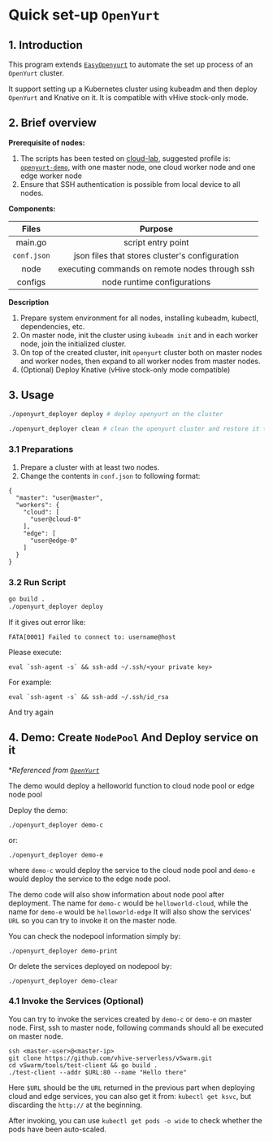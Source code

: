 # Quick set-up `OpenYurt`

## 1. Introduction

This program extends [`EasyOpenyurt`](https://github.com/flyinghorse0510/easy_openyurt) to automate the set up process of an `OpenYurt` cluster. 

It support setting up a Kubernetes cluster using kubeadm and then deploy `OpenYurt` and Knative on it. It is compatible with vHive stock-only mode.

## 2. Brief overview

**Prerequisite of nodes:**
1. The scripts has been tested on [cloud-lab](https://www.cloudlab.us/), suggested profile is: [`openyurt-demo`](https://www.cloudlab.us/p/ntu-cloud/openyurt-demo), with one master node, one cloud worker node and one edge worker node
2. Ensure that SSH authentication is possible from local device to all nodes.
 

**Components:**

|      Files      | Purpose  |
| :----------: | :---: |
| main.go | script entry point |
| `conf.json` | json files that stores cluster's configuration |
| node | executing commands on remote nodes through ssh |
| configs | node runtime configurations |

**Description**

1. Prepare system environment for all nodes, installing kubeadm, kubectl, dependencies, etc.
2. On master node, init the cluster using `kubeadm init` and in each worker node, join the initialized cluster.
3. On top of the created cluster, init `openyurt` cluster both on master nodes and worker nodes, then expand to all worker nodes from master nodes.
4. (Optional) Deploy Knative (vHive stock-only mode compatible)

## 3. Usage
```bash
./openyurt_deployer deploy # deploy openyurt on the cluster 
```
```bash
./openyurt_deployer clean # clean the openyurt cluster and restore it to initial state 
```

### 3.1 Preparations 
1. Prepare a cluster with at least two nodes.
2. Change the contents in `conf.json` to following format:
```plaintext
{
  "master": "user@master",
  "workers": {
    "cloud": [
      "user@cloud-0"
    ],
    "edge": [
      "user@edge-0"
    ]
  }
}
```

### 3.2 Run Script

```bash
go build .
./openyurt_deployer deploy
```
If it gives out error like: 
```
FATA[0001] Failed to connect to: username@host
```
Please execute:
```
eval `ssh-agent -s` && ssh-add ~/.ssh/<your private key>
```
For example:
```
eval `ssh-agent -s` && ssh-add ~/.ssh/id_rsa
```
And try again


## 4. Demo: Create `NodePool` And Deploy service on it
**Referenced from [`OpenYurt`](https://openyurt.io/docs/user-manuals/workload/node-pool-management)*

The demo would deploy a helloworld function to cloud node pool or edge node pool

Deploy the demo:
```
./openyurt_deployer demo-c
```
or:
```
./openyurt_deployer demo-e
```
where `demo-c` would deploy the service to the cloud node pool and `demo-e` would deploy the service to the edge node pool.

The demo code will also show information about node pool after deployment.
The name for `demo-c` would be `helloworld-cloud`, while the name for `demo-e` would be `helloworld-edge`
It will also show the services' `URL` so you can try to invoke it on the master node.

You can check the nodepool information simply by:
```
./openyurt_deployer demo-print
```
Or delete the services deployed on nodepool by:
```
./openyurt_deployer demo-clear
```


### 4.1 Invoke the Services (Optional)
You can try to invoke the services created by `demo-c` or `demo-e` on master node.
First, ssh to master node, following commands should all be executed on master node.
```
ssh <master-user>@<master-ip>
git clone https://github.com/vhive-serverless/vSwarm.git
cd vSwarm/tools/test-client && go build .
./test-client --addr $URL:80 --name "Hello there"
```

Here `$URL` should be the `URL` returned in the previous part when deploying cloud and edge services, you can also get it from: `kubectl get ksvc`, but discarding the `http://` at the beginning.
 
After invoking, you can use `kubectl get pods -o wide` to check whether the pods have been auto-scaled.